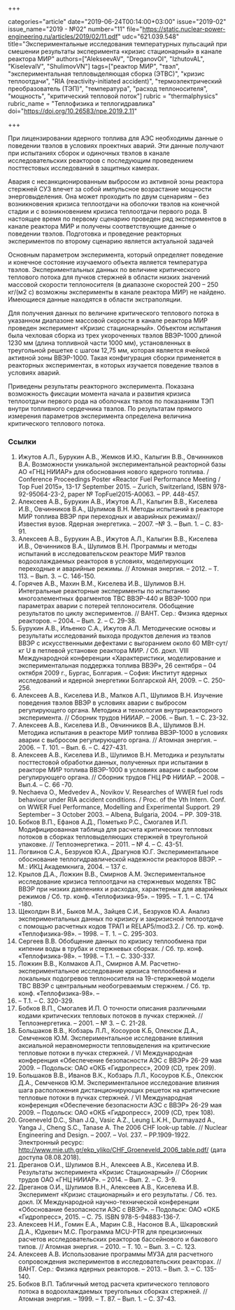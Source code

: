 +++

categories="article"
date="2019-06-24T00:14:00+03:00"
issue="2019-02"
issue_name="2019 - №02"
number="11"
file="https://static.nuclear-power-engineering.ru/articles/2019/02/11.pdf"
udc="621.039.548"
title="Экспериментальные исследования температурных пульсаций при смешении результаты эксперимента «кризис стационарный» в канале реактора МИР"
authors=["AlekseevAV", "DreganovOI", "IzhutovAL", "KiselevaIV", "ShulimovVN"]
tags=["реактор МИР", "твэл", "экспериментальная тепловыделяющая сборка (ЭТВС)", "кризис теплоотдачи", "RIA (reactivity-initiated accident)", "термоэлектрический преобразователь (ТЭП)", "температура", "расход теплоносителя", "мощность", "критический тепловой поток"]
rubric = "thermalphysics"
rubric_name = "Теплофизика и теплогидравлика"
doi="https://doi.org/10.26583/npe.2019.2.11"

+++

При лицензировании ядерного топлива для АЭС необходимы данные о поведении твэлов в условиях проектных аварий. Эти данные получают при испытаниях сборок и одиночных твэлов в канале исследовательских реакторов с последующим проведением посттестовых исследований в защитных камерах.

Авария с несанкционированным выбросом из активной зоны реактора стержней СУЗ влечет за собой импульсное возрастание мощности энерговыделения. Она может проходить по двум сценариям – без возникновения кризиса теплоотдачи на оболочки твэлов на конечной стадии и с возникновением кризиса теплоотдачи первого рода. В настоящее время по первому сценарию проведен ряд экспериментов в канале реактора МИР и получены соответствующие данные о поведении твэлов. Подготовка и проведение реакторных экспериментов по второму сценарию является актуальной задачей

Основным параметром эксперимента, который определяет поведение и конечное состояние изучаемого объекта является температура твэлов. Экспериментальных данных по величине критического теплового потока для пучков стержней в области низких значений массовой скорости теплоносителя (в диапазоне скоростей 200 – 250 кг/(м2 с) возможны эксперименты в канале реактора МИР) не найдено. Имеющиеся данные находятся в области экстраполяции.

Для получения данных по величине критического теплового потока в указанном диапазоне массовой скорости в канале реактора МИР проведен эксперимент «Кризис стационарный». Объектом испытания была чехловая сборка из трех укороченных твэлов ВВЭР-1000 длиной 1230 мм (длина топливной части 1000 мм), установленных в треугольной решетке с шагом 12,75 мм, которая является ячейкой активной зоны ВВЭР-1000. Такая конфигурация сборки применяется в реакторных экспериментах, в которых изучается поведение твэлов в условиях аварий.

Приведены результаты реакторного эксперимента. Показана возможность фиксации момента начала и развития кризиса теплоотдачи первого рода на оболочках твэлов по показаниям ТЭП внутри топливного сердечника твэлов. По результатам прямого измерения параметров эксперимента определена величина критического теплового потока.

### Ссылки

1. Ижутов А.Л., Бурукин А.В., Жемков И.Ю., Калыгин В.В., Овчинников В.А. Возможности уникальной экспериментальной реакторной базы АО «ГНЦ НИИАР» для обоснования нового ядерного топлива. / Conference Proceedings Poster «Reactor Fuel Performance Meeting / Top Fuel 2015», 13-17 September 2015. – Zurich, Switzerland, ISBN 978-92-95064-23-2, paper № TopFuel2015-A0063. – PP. 448-457.
2. Алексеев А.В., Бурукин А.В., Ижутов А.Л., Калыгин В.В., Киселева И.В., Овчинников В.А., Шулимов В.Н. Методы испытаний в реакторе МИР топлива ВВЭР при переходных и аварийных режимах// Известия вузов. Ядерная энергетика. – 2007. –№ 3. – Вып. 1. – С. 83-91.
3. Алексеев А.В., Бурукин А.В., Ижутов А.Л., Калыгин В.В., Киселева И.В., Овчинников В.А., Шулимов В.Н. Программы и методы испытаний в исследовательском реакторе МИР твэлов водоохлаждаемых реакторов в условиях, моделирующих переходные и аварийные режимы. // Атомная энергия. – 2012. – Т. 113. – Вып. 3. – С. 146-150.
4. Горячев А.В., Махин В.М., Киселева И.В., Шулимов В.Н. Интегральные реакторные эксперименты по испытанию многоэлементных фрагментов ТВС ВВЭР-440 и ВВЭР-1000 при параметрах аварии с потерей теплоносителя. Обобщение результатов по циклу экспериментов. // ВАНТ. Сер.: Физика ядерных реакторов. – 2004. – Вып. 2. – С. 29-38.
5. Бурукин А.В., Ильенко С.А., Ижутов А.Л. Методические основы и результаты исследований выхода продуктов деления из твэлов ВВЭР с искусственными дефектами с выгоранием около 60 МВт⋅сут/кг U в петлевой установке реактора МИР. / Сб. докл. VIII Международной конференции «Характеристики, моделирование и экспериментальная поддержка топлива ВВЭР», 26 сентября – 04 октября 2009 г., Бургас, Болгария. – София: Институт ядерных исследований и ядерной энергетики Болгарской АН, 2009. – С. 250-256.
6. Алексеев А.В., Киселева И.В., Малков А.П., Шулимов В.Н. Изучение поведения твэлов ВВЭР в условиях аварии с выбросом регулирующего органа. Методика и технология внутриреакторного эксперимента. // Сборник трудов НИИАР. – 2006. – Вып. 1. – С. 23-32.
7. Алексеев А.В., Киселева И.В., Овчинников В.А., Шулимов В.Н. Методика испытания в реакторе МИР топлива ВВЭР-1000 в условиях аварии с выбросом регулирующего органа. // Атомная энергия. – 2006. – Т. 101. – Вып. 6. – С. 427-431.
8. Алексеев А.В., Киселева И.В., Шулимов В.Н. Методика и результаты посттестовой обработки данных, полученных при испытании в реакторе МИР топлива ВВЭР-1000 в условиях аварии с выбросом регулирующего органа. // Сборник трудов ГНЦ РФ НИИАР. – 2008. – Вып.4. – С. 66 -70.
9. Nechaeva O., Medvedev A., Novikov V. Researches оf WWER fuel rods behaviour under RIA accident conditions. / Proc. of the Vth Intern. Conf. on WWER Fuel Performance, Modelling and Experimental Support. 29 September – 3 October 2003. – Albena, Bulgaria, 2004. – PP. 309-318.
10. Бобков В.П., Ефанов А.Д., Пометько Р.С., Смогалев И.П. Модифицированная таблица для расчета критических тепловых потоков в сборках тепловыделяющих стержней в треугольной упаковке. // Теплоэнергетика. – 2011. – № 4. – С. 43-51.
11. Логвинов С.А., Безруков Ю.А., Драгунов Ю.Г. Экспериментальное обоснование теплогидравлической надежности реакторов ВВЭР. – М.: ИКЦ Академкнига, 2004. – 137 с.
12. Крылов Д.А., Ложкин В.В., Смирнов А.М. Экспериментальное исследование кризиса теплоотдачи на стержневых моделях ТВС ВВЭР при низких давлениях и расходах, характерных для аварийных режимов / Сб. тр. конф. «Теплофизика-95». – 1995. – Т. 1. – С. 174 -180.
13. Щеколдин В.И., Быков М.А., Зайцев С.И., Безруков Ю.А. Анализ экспериментальных данных по кризису и закризисной теплоотдаче с помощью расчетных кодов ТРАП и RELAP5/mod3.2. / Сб. тр. конф. «Теплофизика-98». – 1998. – Т. 1. – С. 295-303.
14. Сергеев В.В. Обобщение данных по кризису теплообмена при кипении воды в трубах и стержневых сборках. / Сб. тр. конф. «Теплофизика-98». – 1998. – Т.1. – С. 330-337.
15. Ложкин В.В., Колмаков А.П., Смирнов А.М. Расчетно-экспериментальное исследование кризиса теплообмена и локальных подогревов теплоносителя на 19-стержневой модели ТВС ВВЭР с центральным необогреваемым стержнем. / Сб. тр. конф. «Теплофизика-98». –
1998. – Т.1. – С. 320-329.
16. Бобков В.П., Смогалев И.П. О точности описания различными кодами критических тепловых потоков в пучках стержней. // Теплоэнергетика. – 2001. – № 3. – С. 21-28.
17. Большаков В.В., Кобзарь Л.Л., Косоуров К.Б, Олексюк Д.А., Семченков Ю.М. Экспериментальное исследование влияния аксиальной неравномерности тепловыделения на критические тепловые потоки в пучках стержней. / VI Международная конференция «Обеспечение безопасности АЭС с ВВЭР» 26-29 мая 2009. – Подольск: ОАО «ОКБ «Гидропресс», 2009 (CD, трек 209).
18. Большаков В.В., Иванов В.К., Кобзарь Л.Л., Косоуров К.Б., Олексюк Д.А., Семченков Ю.М. Экспериментальное исследование влияния шага расположения дистанционирующих решеток на критические тепловые потоки в пучках стержней. / VI Международная конференция «Обеспечение безопасности АЭС с ВВЭР» 26-29 мая 2009. – Подольск: ОАО «ОКБ «Гидропресс», 2009 (CD, трек 108).
19. Groeneveld D.C., Shan J.Q., Vasic A.Z., Leung L.K.H., Durmayazd A., Yanga J., Cheng S.C., Tanase A. The 2006 CHF look-up table. // Nuclear Engineering and Design. – 2007. – Vol. 237. – PP.1909-1922. Электронный ресурс: http://www.mie.uth.gr/ekp_yliko/CHF_Groeneveld_2006_table.pdf/ (дата доступа 08.08.2018).
20. Дреганов О.И., Шулимов В.Н., Алексеев А.В., Киселева И.В. Результаты эксперимента «Кризис Стационарный» // Сборник трудов ОАО «ГНЦ НИИАР». – 2014. – Вып. 2. – С. 3-9.
21. Дреганов О.И., Шулимов В.Н., Алексеев А.В., Киселева И.В. Эксперимент «Кризис стационарный» и его результаты. / Сб. тез. докл. IX Международной научно-технической конференции «Обоснование безопасности АЭС с ВВЭР». – Подольск: ОАО «ОКБ «Гидропресс», 2015. – С. 75. ISBN 978-5-94883-136-7.
22. Алексеев Н.И., Гомин Е.А., Марин С.В., Насонов В.А., Шкаровский Д.А., Юдкевич М.С. Программа MCU-PTR для прецизионных расчетов исследовательских реакторов бассейнового и бакового типов. // Атомная энергия. – 2010. – Т. 10. – Вып. 3. – С. 123.
23. Алексеев А.В. Использование программы МУЗА для расчетного сопровождения экспериментов в исследовательских реакторах. // ВАНТ. Сер.: Физика ядерных реакторов. – 2013. – Вып. 3. – С. 135-140.
24. Бобков В.П. Табличный метод расчета критического теплового потока в водоохлаждаемых треугольных сборках стержней. // Атомная энергия. – 1999. – Т. 87. – Вып. 1. – С. 37-43.